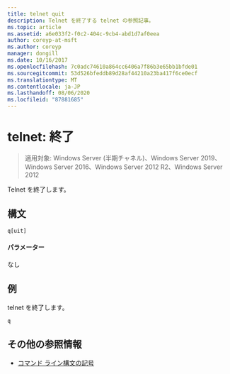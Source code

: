 ```yaml
---
title: telnet quit
description: Telnet を終了する telnet の参照記事。
ms.topic: article
ms.assetid: a6e033f2-f0c2-404c-9cb4-abd1d7af0eea
author: coreyp-at-msft
ms.author: coreyp
manager: dongill
ms.date: 10/16/2017
ms.openlocfilehash: 7c0adc74610a864cc6406a7f86b3e65bb1bfde01
ms.sourcegitcommit: 53d526bfeddb89d28af44210a23ba417f6ce0ecf
ms.translationtype: MT
ms.contentlocale: ja-JP
ms.lasthandoff: 08/06/2020
ms.locfileid: "87881685"
---
```

# <a name="telnet-quit"></a>telnet: 終了

> 適用対象: Windows Server (半期チャネル)、Windows Server 2019、Windows Server 2016、Windows Server 2012 R2、Windows Server 2012

Telnet を終了します。

## <a name="syntax"></a>構文
```
q[uit]
```
#### <a name="parameters"></a>パラメーター
なし
## <a name="examples"></a>例
telnet を終了します。
```
q
```
## <a name="additional-references"></a>その他の参照情報
- [コマンド ライン構文の記号](command-line-syntax-key.md)
